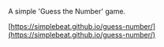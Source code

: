 A simple 'Guess the Number' game.

[https://simplebeat.github.io/guess-number/](https://simplebeat.github.io/guess-number/)